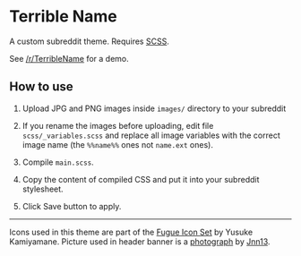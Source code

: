 Terrible Name
=============

A custom subreddit theme. Requires [SCSS][].

See [/r/TerribleName](https://pay.reddit.com/r/TerribleName/) for a demo.

How to use
----------

1. Upload JPG and PNG images inside `images/` directory to your subreddit

2. If you rename the images before uploading, edit file `scss/_variables.scss`
   and replace all image variables with the correct image name (the `%%name%%`
   ones not `name.ext` ones).

3. Compile `main.scss`.

4. Copy the content of compiled CSS and put it into your subreddit stylesheet.

5. Click Save button to apply.

***

Icons used in this theme are part of the [Fugue Icon Set][] by Yusuke
Kamiyamane. Picture used in header banner is a [photograph][nyc]
by [Jnn13][].

[scss]: http://sass-lang.com/
[fugue icon set]: http://p.yusukekamiyamane.com/
[nyc]: http://en.wikipedia.org/wiki/File:NYC_Panorama_edit2.jpg
[jnn13]: http://commons.wikimedia.org/wiki/User:Jnn13
